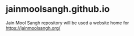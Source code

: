 # jainmoolsangh.github.io
Jain Mool Sangh repository will be used a website home for https://jainmoolsangh.org/
